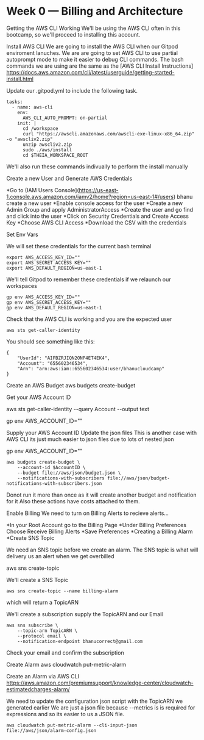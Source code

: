 # Week 0 — Billing and Architecture


Getting the AWS CLI Working
We'll be using the AWS CLI often in this bootcamp, so we'll proceed to installing this account.

Install AWS CLI
We are going to install the AWS CLI when our Gitpod enviroment lanuches.
We are are going to set AWS CLI to use partial autoprompt mode to make it easier to debug CLI commands.
The bash commands we are using are the same as the [AWS CLI Install Instructions]
https://docs.aws.amazon.com/cli/latest/userguide/getting-started-install.html

Update our .gitpod.yml to include the following task.
```
tasks:
  - name: aws-cli
    env:
      AWS_CLI_AUTO_PROMPT: on-partial
    init: |
      cd /workspace
      curl "https://awscli.amazonaws.com/awscli-exe-linux-x86_64.zip" -o "awscliv2.zip"
      unzip awscliv2.zip
      sudo ./aws/install
      cd $THEIA_WORKSPACE_ROOT
```

We'll also run these commands indivually to perform the install manually
  
  
  
  
Create a new User and Generate AWS Credentials

*Go to (IAM Users Console](https://us-east-1.console.aws.amazon.com/iamv2/home?region=us-east-1#/users) bhanu create a new user
*Enable console access for the user
*Create a new Admin Group and apply AdministratorAccess
*Create the user and go find and click into the user
*Click on Security Credentials and Create Access Key
*Choose AWS CLI Access
*Download the CSV with the credentials

Set Env Vars

We will set these credentials for the current bash terminal
```
export AWS_ACCESS_KEY_ID=""
export AWS_SECRET_ACCESS_KEY=""
export AWS_DEFAULT_REGION=us-east-1
```

We'll tell Gitpod to remember these credentials if we relaunch our workspaces
```
gp env AWS_ACCESS_KEY_ID=""
gp env AWS_SECRET_ACCESS_KEY=""
gp env AWS_DEFAULT_REGION=us-east-1
```
Check that the AWS CLI is working and you are the expected user

```
aws sts get-caller-identity
```

You should see something like this:

```
{
    "UserId": "AIFBZRJIQN2ONP4ET4EK4",
    "Account": "655602346534",
    "Arn": "arn:aws:iam::655602346534:user/bhanucloudcamp"
}
```
    
      

  



Create an AWS Budget
aws budgets create-budget

Get your AWS Account ID

aws sts get-caller-identity --query Account --output text

gp env AWS_ACCOUNT_ID=""

Supply your AWS Account ID
Update the json files
This is another case with AWS CLI its just much easier to json files due to lots of nested json

gp env AWS_ACCOUNT_ID=""
```
aws budgets create-budget \
    --account-id $AccountID \
    --budget file://aws/json/budget.json \
    --notifications-with-subscribers file://aws/json/budget-notifications-with-subscribers.json
```

Donot run it more than once as it will create another budget and notification for it
Also these actions have costs attached to them.
  

  
Enable Billing
We need to turn on Billing Alerts to recieve alerts...
  
*In your Root Account go to the Billing Page
*Under Billing Preferences Choose Receive Billing Alerts
*Save Preferences
*Creating a Billing Alarm
*Create SNS Topic




We need an SNS topic before we create an alarm.
The SNS topic is what will delivery us an alert when we get overbilled

aws sns create-topic


We'll create a SNS Topic
```
aws sns create-topic --name billing-alarm
```
which will return a TopicARN

We'll create a subscription supply the TopicARN and our Email
```
aws sns subscribe \
    --topic-arn TopicARN \
    --protocol email \
    --notification-endpoint bhanucorrect@gmail.com
```
Check your email and confirm the subscription

Create Alarm
aws cloudwatch put-metric-alarm


Create an Alarm via AWS CLI
https://aws.amazon.com/premiumsupport/knowledge-center/cloudwatch-estimatedcharges-alarm/

We need to update the configuration json script with the TopicARN we generated earlier
We are just a json file because --metrics is is required for expressions and so its easier to us a JSON file.
```
aws cloudwatch put-metric-alarm --cli-input-json file://aws/json/alarm-config.json
```



